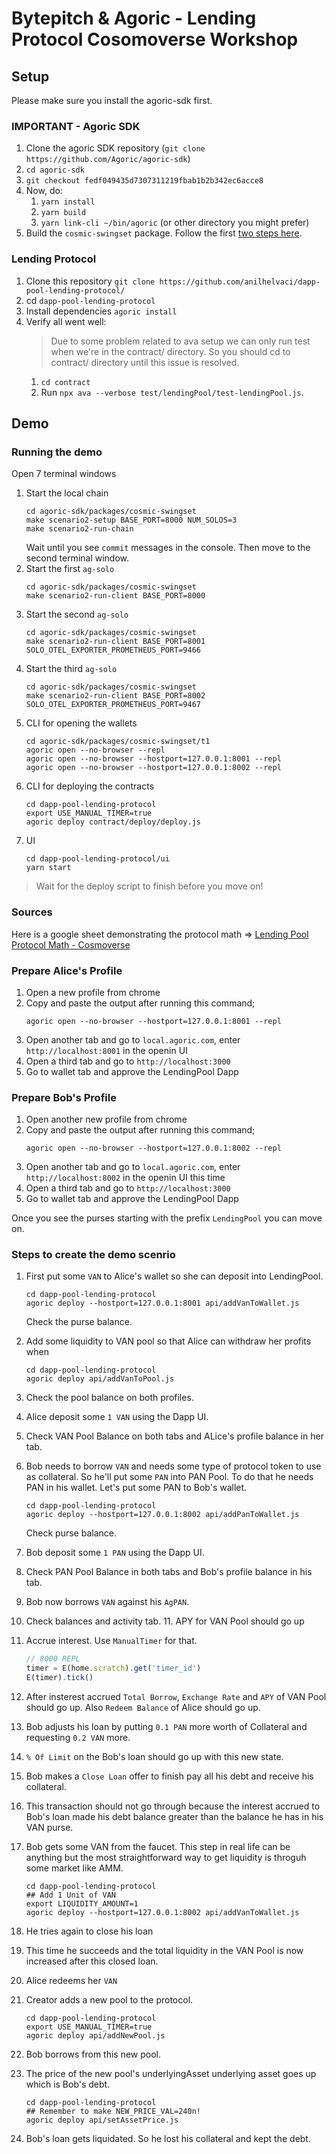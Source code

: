 # Bytepitch & Agoric - Lending Protocol Cosomoverse Workshop

## Setup

Please make sure you install the agoric-sdk first.

### IMPORTANT - Agoric SDK
1. Clone the agoric SDK repository (`git clone https://github.com/Agoric/agoric-sdk`)
2. `cd agoric-sdk`
3. `git checkout fedf049435d7307311219fbab1b2b342ec6acce8`
4. Now, do:
   1. `yarn install`
   2. `yarn build`
   3. `yarn link-cli ~/bin/agoric` (or other directory you might prefer)
5. Build the `cosmic-swingset` package. Follow the first [two steps here](https://docs.agoric.com/guides/agoric-cli/starting-multiuser-dapps.html#usage). 

### Lending Protocol

1. Clone this repository `git clone https://github.com/anilhelvaci/dapp-pool-lending-protocol/`
2. cd `dapp-pool-lending-protocol`
3. Install dependencies `agoric install`
4. Verify all went well:
   > Due to some problem related to ava setup we can only run test when we're in the contract/ directory.
   > So you should cd to contract/ directory until this issue is resolved.
   1. `cd contract`
   2. Run `npx ava --verbose test/lendingPool/test-lendingPool.js`.

## Demo

### Running the demo

Open 7 terminal windows

1. Start the local chain
   ```shell
   cd agoric-sdk/packages/cosmic-swingset
   make scenario2-setup BASE_PORT=8000 NUM_SOLOS=3
   make scenario2-run-chain
   ```
   Wait until you see `commit` messages in the console. Then move to the second terminal window. 
2. Start the first `ag-solo`
   ```shell
   cd agoric-sdk/packages/cosmic-swingset
   make scenario2-run-client BASE_PORT=8000
   ```
3. Start the second `ag-solo`
   ```shell
   cd agoric-sdk/packages/cosmic-swingset
   make scenario2-run-client BASE_PORT=8001 SOLO_OTEL_EXPORTER_PROMETHEUS_PORT=9466
   ```
4. Start the third `ag-solo`
   ```shell
   cd agoric-sdk/packages/cosmic-swingset
   make scenario2-run-client BASE_PORT=8002 SOLO_OTEL_EXPORTER_PROMETHEUS_PORT=9467
   ```
5. CLI for opening the wallets
   ```shell
   cd agoric-sdk/packages/cosmic-swingset/t1
   agoric open --no-browser --repl
   agoric open --no-browser --hostport=127.0.0.1:8001 --repl
   agoric open --no-browser --hostport=127.0.0.1:8002 --repl
   ```
6. CLI for deploying the contracts
   ```shell
   cd dapp-pool-lending-protocol
   export USE_MANUAL_TIMER=true
   agoric deploy contract/deploy/deploy.js
   ```
7. UI
   ```shell
   cd dapp-pool-lending-protocol/ui
   yarn start
   ```

>Wait for the deploy script to finish before you move on!

### Sources
Here is a google sheet demonstrating the protocol math => [Lending Pool Protocol Math - Cosmoverse](https://docs.google.com/spreadsheets/d/1w5MSjfWutnkDM0jkCHUewgKxAVfbsl2tUouXfrMivkc/edit?usp=sharing)
   
### Prepare Alice's Profile
1. Open a new profile from chrome
2. Copy and paste the output after running this command;
   ```shell
   agoric open --no-browser --hostport=127.0.0.1:8001 --repl
   ```
3. Open another tab and go to `local.agoric.com`, enter `http://localhost:8001` in the openin UI
4. Open a third tab and go to `http://localhost:3000`
5. Go to wallet tab and approve the LendingPool Dapp

### Prepare Bob's Profile
1. Open another new profile from chrome
2. Copy and paste the output after running this command;
   ```shell
   agoric open --no-browser --hostport=127.0.0.1:8002 --repl
   ```
3. Open another tab and go to `local.agoric.com`, enter `http://localhost:8002` in the openin UI this time
4. Open a third tab and go to `http://localhost:3000`
5. Go to wallet tab and approve the LendingPool Dapp

Once you see the purses starting with the prefix `LendingPool` you can move on.

### Steps to create the demo scenrio
1. First put some `VAN` to Alice's wallet so she can deposit into LendingPool.
   ```shell
   cd dapp-pool-lending-protocol
   agoric deploy --hostport=127.0.0.1:8001 api/addVanToWallet.js
   ```
   Check the purse balance.

2. Add some liquidity to VAN pool so that Alice can withdraw her profits when
   ```shell
   cd dapp-pool-lending-protocol
   agoric deploy api/addVanToPool.js
   ```
3. Check the pool balance on both profiles.
4. Alice deposit some `1 VAN` using the Dapp UI.
5. Check VAN Pool Balance on both tabs and ALice's profile balance in her tab.
6. Bob needs to borrow `VAN` and needs some type of protocol token to use as collateral. So he'll put some `PAN` into PAN Pool.
To do that he needs PAN in his wallet. Let's put some PAN to Bob's wallet.
   ```shell
   cd dapp-pool-lending-protocol
   agoric deploy --hostport=127.0.0.1:8002 api/addPanToWallet.js
   ```
   Check purse balance.
7. Bob deposit some `1 PAN` using the Dapp UI.
8. Check PAN Pool Balance in both tabs and Bob's profile balance in his tab.
9. Bob now borrows `VAN` against his `AgPAN`.
10. Check balances and activity tab.
     11. APY for VAN Pool should go up
11. Accrue interest. Use `ManualTimer` for that.
    ```js
    // 8000 REPL
    timer = E(home.scratch).get('timer_id')
    E(timer).tick()
    ```
12. After insterest accrued `Total Borrow`, `Exchange Rate` and `APY` of VAN Pool should go up. Also 
`Redeem Balance` of Alice should go up.
13. Bob adjusts his loan by putting `0.1 PAN` more worth of Collateral and requesting
`0.2 VAN` more.
14. `% Of Limit` on the Bob's loan should go up with this new state.
15. Bob makes a `Close Loan` offer to finish pay all his debt and receive his collateral.
16. This transaction should not go through because the interest accrued to Bob's loan made his
debt balance greater than the balance he has in his VAN purse.
17. Bob gets some VAN from the faucet. This step in real life can be anything but the most straightforward 
way to get liquidity is throguh some market like AMM.
    ```shell
    cd dapp-pool-lending-protocol
    ## Add 1 Unit of VAN
    export LIQUIDITY_AMOUNT=1 
    agoric deploy --hostport=127.0.0.1:8002 api/addVanToWallet.js
    ```
18. He tries again to close his loan
19. This time he succeeds and the total liquidity in the VAN Pool is now increased
after this closed loan.
20. Alice redeems her `VAN`
21. Creator adds a new pool to the protocol.
    ```shell
    cd dapp-pool-lending-protocol
    export USE_MANUAL_TIMER=true
    agoric deploy api/addNewPool.js
    ```
22. Bob borrows from this new pool.
23. The price of the new pool's underlyingAsset underlying asset goes up which is Bob's debt.
    ```shell
    cd dapp-pool-lending-protocol
    ## Remember to make NEW_PRICE_VAL=240n!
    agoric deploy api/setAssetPrice.js
    ```
24. Bob's loan gets liquidated. So he lost his collateral and kept the debt.











